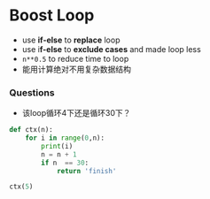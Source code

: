 
# Boost Loop
- use **if-else** to **replace** loop
- use i**f-else** to **exclude cases** and made loop less
- `n**0.5` to reduce time to loop
- 能用计算绝对不用复杂数据结构

### Questions

- 该loop循环4下还是循环30下？

```python
def ctx(n):
    for i in range(0,n):
        print(i)
        n = n + 1
        if n  == 30:
            return 'finish'

ctx(5)
```